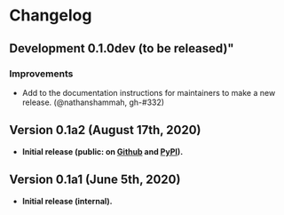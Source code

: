 # Changelog

[//]: # " ## (Future) Version 0.1.1 (Date)"
[//]: # " ### Improvements"
[//]: # " - **MAJOR FEATURE**: New integration."
[//]: # " - Improve something."
[//]: # " ### Bug Fixes"
[//]: # " - Fix the bug."

## Development 0.1.0dev (to be released)"

### Improvements

- Add to the documentation instructions for maintainers to make a new release. (@nathanshammah, gh-#332)


## Version 0.1a2 (August 17th, 2020)

- **Initial release (public: on [Github](https://github.com/unitaryfund/mitiq) and [PyPI](https://pypi.org/project/mitiq/0.1a2/)).**


## Version 0.1a1 (June 5th, 2020)

- **Initial release (internal).**
